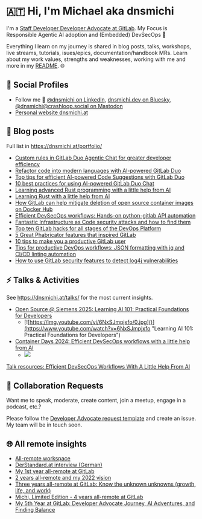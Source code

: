 # 🇦🇹 Hi, I'm Michael aka dnsmichi

I'm a [Staff Developer Developer Advocate at GitLab](https://about.gitlab.com/company/team/#dnsmichi). My Focus is Responsible Agentic AI adoption and (Embedded) DevSecOps 🦊 

Everything I learn on my journey is shared in blog posts, talks, workshops, live streams, tutorials, isues/epics, documentation/handbook MRs. Learn about my work values, strengths and weaknesses, working with me and more in my [README](https://handbook.gitlab.com/handbook/marketing/readmes/michael-friedrich/). 🌐

## 🌈 Social Profiles

- Follow me 👋  [@dnsmichi on LinkedIn](https://www.linkedin.com/in/dnsmichi/), [dnsmichi.dev on Bluesky](https://bsky.app/profile/dnsmichi.dev), [@dnsmichi@crashloop.social on Mastodon](https://crashloop.social/@dnsmichi)
- [Personal website dnsmichi.at](https://dnsmichi.at/)

## 🌱 Blog posts

Full list in https://dnsmichi.at/portfolio/ 

- [Custom rules in GitLab Duo Agentic Chat for greater developer efficiency](https://about.gitlab.com/blog/custom-rules-duo-agentic-chat-deep-dive/)
- [Refactor code into modern languages with AI-powered GitLab Duo](https://about.gitlab.com/blog/2024/08/26/refactor-code-into-modern-languages-with-ai-powered-gitlab-duo/)
- [Top tips for efficient AI-powered Code Suggestions with GitLab Duo](https://about.gitlab.com/blog/2024/06/11/top-tips-for-efficient-ai-powered-code-suggestions-with-gitlab-duo/)
- [10 best practices for using AI-powered GitLab Duo Chat](https://go.gitlab.com/UQnuC4)
- [Learning advanced Rust programming with a little help from AI](https://go.gitlab.com/dXWquG)
- [Learning Rust with a little help from AI](https://go.gitlab.com/N0f6BK)
- [How GitLab can help mitigate deletion of open source container images on Docker Hub](https://go.gitlab.com/LTsBCm)
- [Efficient DevSecOps workflows: Hands-on python-gitlab API automation](https://go.gitlab.com/JPIoWd)
- [Fantastic Infrastructure as Code security attacks and how to find them](https://about.gitlab.com/blog/2022/02/17/fantastic-infrastructure-as-code-security-attacks-and-how-to-find-them/)
- [Top ten GitLab hacks for all stages of the DevOps Platform](https://about.gitlab.com/blog/2021/10/19/top-10-gitlab-hacks/)
- [5 Great Phabricator features that inspired GitLab](https://about.gitlab.com/blog/2021/08/13/five-great-phabricator-features-inspired-gitlab/)
- [10 tips to make you a productive GitLab user](https://about.gitlab.com/blog/2021/02/18/improve-your-gitlab-productivity-with-these-10-tips/)
- [Tips for productive DevOps workflows: JSON formatting with jq and CI/CD linting automation](https://about.gitlab.com/blog/2021/04/21/devops-workflows-json-format-jq-ci-cd-lint/)
- [How to use GitLab security features to detect log4j vulnerabilities](https://about.gitlab.com/blog/2021/12/15/use-gitlab-to-detect-vulnerabilities/)

## ⚡️ Talks & Activities

See https://dnsmichi.at/talks/ for the most current insights.

- [Open Source @ Siemens 2025: Learning AI 101: Practical Foundations for Developers](https://dnsmichi.click/learning-ai-101-os-siemens-2025)
    - [![https://img.youtube.com/vi/6NxSJmpjxfo/0.jpg]()](https://www.youtube.com/watch?v=6NxSJmpjxfo "Learning AI 101: Practical Foundations for Developers")
- [Container Days 2024: Efficient DevSecOps workflows with a little help from AI](https://go.gitlab.com/7SDsCE)
    - [![](https://img.youtube.com/vi/uV-dnyt-uAY/0.jpg)](https://youtu.be/uV-dnyt-uAY?feature=shared "GitLab Duo Chat: AI-powered DevSecOps assistant")

[Talk resources: Efficient DevSecOps Workflows With A Little Help From AI](https://gitlab.com/gitlab-da/use-cases/ai/ai-research/talk-efficient-devsecops-workflows-with-a-little-help-from-ai)

## 🤗 Collaboration Requests

Want me to speak, moderate, create content, join a meetup, engage in a podcast, etc.?

Please follow the [Developer Advocate request template](https://handbook.gitlab.com/handbook/marketing/developer-relations/developer-advocacy/#want-to-work-with-the-team) and create an issue. My team will be in touch soon. 

## 🌐 All remote insights

- [All-remote workspace](https://dnsmichi.at/all-remote-workspace/)
- [DerStandard.at interview (German)](https://www.derstandard.de/consent/tcf/story/2000124135517/developer-evangelist-ich-bin-mein-eigener-manager)
- [My 1st year all-remote at GitLab](https://www.polywork.com/dnsmichi/highlights/013680c2-6479-4347-9687-e4ca637065b5)
- [2 years all-remote and my 2022 vision](https://dnsmichi.at/2022/03/02/2-years-all-remote-and-2022-vision/)
- [Three years all-remote at GitLab: Know the unknown unknowns (growth, life, and work)](https://dnsmichi.at/2023/03/02/three-years-all-remote-at-gitlab-know-the-unknown-unknowns-growth-life-work/)
- [Michi, Limited Edition - 4 years all-remote at GitLab](https://dnsmichi.at/2024/03/02/michi-limited-edition-4-years-all-remote-at-gitlab/)
- [My 5th Year at GitLab: Developer Advocate Journey, AI Adventures, and Finding Balance](https://dnsmichi.at/2025/03/02/my-5th-year-at-gitlab-developer-advocate-journey-ai-adventures-and-finding-balance/)
